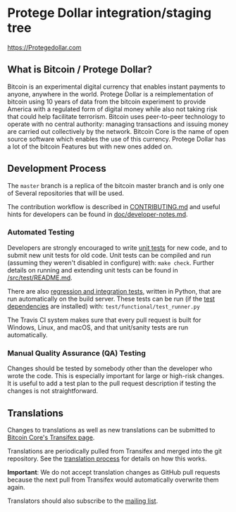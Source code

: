 Protege Dollar integration/staging tree
=====================================

https://Protegedollar.com

What is Bitcoin / Protege Dollar?
----------------

Bitcoin is an experimental digital currency that enables instant payments to
anyone, anywhere in the world. Protege Dollar is a reimplementation of bitcoin using 
10 years of data from the bitcoin experiment to provide America with a regulated form of 
digital money while also not taking risk that could help facilitate terrorism. 
Bitcoin uses peer-to-peer technology to operate
with no central authority: managing transactions and issuing money are carried
out collectively by the network. Bitcoin Core is the name of open source
software which enables the use of this currency. Protege Dollar has a lot of the bitcoin
Features but with new ones added on.

Development Process
-------------------

The `master` branch is a replica of the bitcoin master branch and is only one of
Several repositories that will be used.

The contribution workflow is described in [CONTRIBUTING.md](CONTRIBUTING.md)
and useful hints for developers can be found in [doc/developer-notes.md](doc/developer-notes.md).

### Automated Testing

Developers are strongly encouraged to write [unit tests](src/test/README.md) for new code, and to
submit new unit tests for old code. Unit tests can be compiled and run
(assuming they weren't disabled in configure) with: `make check`. Further details on running
and extending unit tests can be found in [/src/test/README.md](/src/test/README.md).

There are also [regression and integration tests](/test), written
in Python, that are run automatically on the build server.
These tests can be run (if the [test dependencies](/test) are installed) with: `test/functional/test_runner.py`

The Travis CI system makes sure that every pull request is built for Windows, Linux, and macOS, and that unit/sanity tests are run automatically.

### Manual Quality Assurance (QA) Testing

Changes should be tested by somebody other than the developer who wrote the
code. This is especially important for large or high-risk changes. It is useful
to add a test plan to the pull request description if testing the changes is
not straightforward.

Translations
------------

Changes to translations as well as new translations can be submitted to
[Bitcoin Core's Transifex page](https://www.transifex.com/bitcoin/bitcoin/).

Translations are periodically pulled from Transifex and merged into the git repository. See the
[translation process](doc/translation_process.md) for details on how this works.

**Important**: We do not accept translation changes as GitHub pull requests because the next
pull from Transifex would automatically overwrite them again.

Translators should also subscribe to the [mailing list](https://groups.google.com/forum/#!forum/bitcoin-translators).
